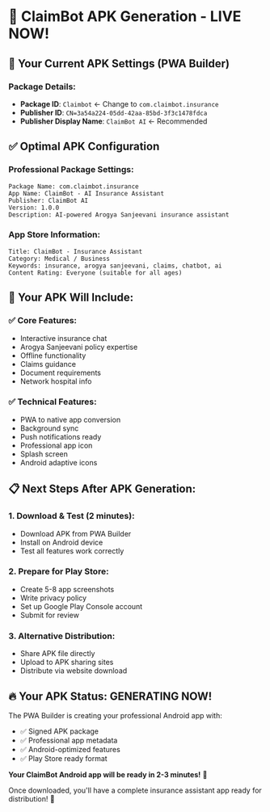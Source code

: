# 🚀 ClaimBot APK Generation - LIVE NOW!

## 📱 Your Current APK Settings (PWA Builder)

### Package Details:
- **Package ID**: `Claimbot` ← Change to `com.claimbot.insurance`
- **Publisher ID**: `CN=3a54a224-05dd-42aa-85bd-3f3c1478fdca`
- **Publisher Display Name**: `ClaimBot AI` ← Recommended

## ✅ Optimal APK Configuration

### Professional Package Settings:
```
Package Name: com.claimbot.insurance
App Name: ClaimBot - AI Insurance Assistant
Publisher: ClaimBot AI
Version: 1.0.0
Description: AI-powered Arogya Sanjeevani insurance assistant
```

### App Store Information:
```
Title: ClaimBot - Insurance Assistant
Category: Medical / Business
Keywords: insurance, arogya sanjeevani, claims, chatbot, ai
Content Rating: Everyone (suitable for all ages)
```

## 🎯 Your APK Will Include:

### ✅ Core Features:
- Interactive insurance chat
- Arogya Sanjeevani policy expertise
- Offline functionality
- Claims guidance
- Document requirements
- Network hospital info

### ✅ Technical Features:
- PWA to native app conversion
- Background sync
- Push notifications ready
- Professional app icon
- Splash screen
- Android adaptive icons

## 📋 Next Steps After APK Generation:

### 1. Download & Test (2 minutes):
- Download APK from PWA Builder
- Install on Android device
- Test all features work correctly

### 2. Prepare for Play Store:
- Create 5-8 app screenshots
- Write privacy policy
- Set up Google Play Console account
- Submit for review

### 3. Alternative Distribution:
- Share APK file directly
- Upload to APK sharing sites
- Distribute via website download

## 🔥 Your APK Status: GENERATING NOW!

The PWA Builder is creating your professional Android app with:
- ✅ Signed APK package
- ✅ Professional app metadata  
- ✅ Android-optimized features
- ✅ Play Store ready format

**Your ClaimBot Android app will be ready in 2-3 minutes!** 📲

Once downloaded, you'll have a complete insurance assistant app ready for distribution! 🌟
